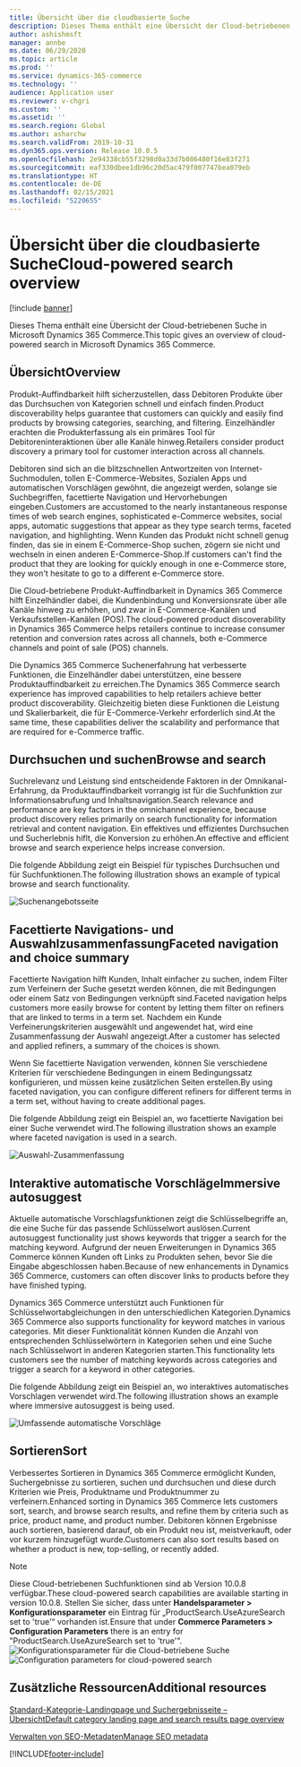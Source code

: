 ```yaml
---
title: Übersicht über die cloudbasierte Suche
description: Dieses Thema enthält eine Übersicht der Cloud-betriebenen Suche in Microsoft Dynamics 365 Commerce.
author: ashishmsft
manager: annbe
ms.date: 06/29/2020
ms.topic: article
ms.prod: ''
ms.service: dynamics-365-commerce
ms.technology: ''
audience: Application user
ms.reviewer: v-chgri
ms.custom: ''
ms.assetid: ''
ms.search.region: Global
ms.author: asharchw
ms.search.validFrom: 2019-10-31
ms.dyn365.ops.version: Release 10.0.5
ms.openlocfilehash: 2e94338cb55f3298d0a33d7b086480f16e83f271
ms.sourcegitcommit: eaf330dbee1db96c20d5ac479f007747bea079eb
ms.translationtype: HT
ms.contentlocale: de-DE
ms.lasthandoff: 02/15/2021
ms.locfileid: "5220655"
---
```

# <a name="cloud-powered-search-overview"></a><span data-ttu-id="32c34-103">Übersicht über die cloudbasierte Suche</span><span class="sxs-lookup"><span data-stu-id="32c34-103">Cloud-powered search overview</span></span>


[!include [banner](includes/banner.md)]

<span data-ttu-id="32c34-104">Dieses Thema enthält eine Übersicht der Cloud-betriebenen Suche in Microsoft Dynamics 365 Commerce.</span><span class="sxs-lookup"><span data-stu-id="32c34-104">This topic gives an overview of cloud-powered search in Microsoft Dynamics 365 Commerce.</span></span>

## <a name="overview"></a><span data-ttu-id="32c34-105">Übersicht</span><span class="sxs-lookup"><span data-stu-id="32c34-105">Overview</span></span>

<span data-ttu-id="32c34-106">Produkt-Auffindbarkeit hilft sicherzustellen, dass Debitoren Produkte über das Durchsuchen von Kategorien schnell und einfach finden.</span><span class="sxs-lookup"><span data-stu-id="32c34-106">Product discoverability helps guarantee that customers can quickly and easily find products by browsing categories, searching, and filtering.</span></span> <span data-ttu-id="32c34-107">Einzelhändler erachten die Produkterfassung als ein primäres Tool für Debitoreninteraktionen über alle Kanäle hinweg.</span><span class="sxs-lookup"><span data-stu-id="32c34-107">Retailers consider product discovery a primary tool for customer interaction across all channels.</span></span>

<span data-ttu-id="32c34-108">Debitoren sind sich an die blitzschnellen Antwortzeiten von Internet-Suchmodulen, tollen E-Commerce-Websites, Sozialen Apps und automatischen Vorschlägen gewöhnt, die angezeigt werden, solange sie Suchbegriffen, facettierte Navigation und Hervorhebungen eingeben.</span><span class="sxs-lookup"><span data-stu-id="32c34-108">Customers are accustomed to the nearly instantaneous response times of web search engines, sophisticated e-Commerce websites, social apps, automatic suggestions that appear as they type search terms, faceted navigation, and highlighting.</span></span> <span data-ttu-id="32c34-109">Wenn Kunden das Produkt nicht schnell genug finden, das sie in einem E-Commerce-Shop suchen, zögern sie nicht und wechseln in einen anderen E-Commerce-Shop.</span><span class="sxs-lookup"><span data-stu-id="32c34-109">If customers can't find the product that they are looking for quickly enough in one e-Commerce store, they won't hesitate to go to a different e-Commerce store.</span></span>

<span data-ttu-id="32c34-110">Die Cloud-betriebene Produkt-Auffindbarkeit in Dynamics 365 Commerce hilft Einzelhändler dabei, die Kundenbindung und Konversionsrate über alle Kanäle hinweg zu erhöhen, und zwar in E-Commerce-Kanälen und Verkaufsstellen-Kanälen (POS).</span><span class="sxs-lookup"><span data-stu-id="32c34-110">The cloud-powered product discoverability in Dynamics 365 Commerce helps retailers continue to increase consumer retention and conversion rates across all channels, both e-Commerce channels and point of sale (POS) channels.</span></span>

<span data-ttu-id="32c34-111">Die Dynamics 365 Commerce Suchenerfahrung hat verbesserte Funktionen, die Einzelhändler dabei unterstützen, eine bessere Produktauffindbarkeit zu erreichen.</span><span class="sxs-lookup"><span data-stu-id="32c34-111">The Dynamics 365 Commerce search experience has improved capabilities to help retailers achieve better product discoverability.</span></span> <span data-ttu-id="32c34-112">Gleichzeitig bieten diese Funktionen die Leistung und Skalierbarkeit, die für E-Commerce-Verkehr erforderlich sind.</span><span class="sxs-lookup"><span data-stu-id="32c34-112">At the same time, these capabilities deliver the scalability and performance that are required for e-Commerce traffic.</span></span>

## <a name="browse-and-search"></a><span data-ttu-id="32c34-113">Durchsuchen und suchen</span><span class="sxs-lookup"><span data-stu-id="32c34-113">Browse and search</span></span>

<span data-ttu-id="32c34-114">Suchrelevanz und Leistung sind entscheidende Faktoren in der Omnikanal-Erfahrung, da Produktauffindbarkeit vorrangig ist für die Suchfunktion zur Informationsabrufung und Inhaltsnavigation.</span><span class="sxs-lookup"><span data-stu-id="32c34-114">Search relevance and performance are key factors in the omnichannel experience, because product discovery relies primarily on search functionality for information retrieval and content navigation.</span></span> <span data-ttu-id="32c34-115">Ein effektives und effizientes Durchsuchen und Sucherlebnis hiflt, die Konversion zu erhöhen.</span><span class="sxs-lookup"><span data-stu-id="32c34-115">An effective and efficient browse and search experience helps increase conversion.</span></span>

<span data-ttu-id="32c34-116">Die folgende Abbildung zeigt ein Beispiel für typisches Durchsuchen und für Suchfunktionen.</span><span class="sxs-lookup"><span data-stu-id="32c34-116">The following illustration shows an example of typical browse and search functionality.</span></span>

![Suchenangebotsseite](./media/SearchLanding.png)

## <a name="faceted-navigation-and-choice-summary"></a><span data-ttu-id="32c34-118">Facettierte Navigations- und Auswahlzusammenfassung</span><span class="sxs-lookup"><span data-stu-id="32c34-118">Faceted navigation and choice summary</span></span> 

<span data-ttu-id="32c34-119">Facettierte Navigation hilft Kunden, Inhalt einfacher zu suchen, indem Filter zum Verfeinern der Suche gesetzt werden können, die mit Bedingungen oder einem Satz von Bedingungen verknüpft sind.</span><span class="sxs-lookup"><span data-stu-id="32c34-119">Faceted navigation helps customers more easily browse for content by letting them filter on refiners that are linked to terms in a term set.</span></span> <span data-ttu-id="32c34-120">Nachdem ein Kunde Verfeinerungskriterien ausgewählt und angewendet hat, wird eine Zusammenfassung der Auswahl angezeigt.</span><span class="sxs-lookup"><span data-stu-id="32c34-120">After a customer has selected and applied refiners, a summary of the choices is shown.</span></span> 

<span data-ttu-id="32c34-121">Wenn Sie facettierte Navigation verwenden, können Sie verschiedene Kriterien für verschiedene Bedingungen in einem Bedingungssatz konfigurieren, und müssen keine zusätzlichen Seiten erstellen.</span><span class="sxs-lookup"><span data-stu-id="32c34-121">By using faceted navigation, you can configure different refiners for different terms in a term set, without having to create additional pages.</span></span> 

<span data-ttu-id="32c34-122">Die folgende Abbildung zeigt ein Beispiel an, wo facettierte Navigation bei einer Suche verwendet wird.</span><span class="sxs-lookup"><span data-stu-id="32c34-122">The following illustration shows an example where faceted navigation is used in a search.</span></span>

![Auswahl-Zusammenfassung](./media/ChoiceSummary.png)

## <a name="immersive-autosuggest"></a><span data-ttu-id="32c34-124">Interaktive automatische Vorschläge</span><span class="sxs-lookup"><span data-stu-id="32c34-124">Immersive autosuggest</span></span>

<span data-ttu-id="32c34-125">Aktuelle automatische Vorschlagsfunktionen zeigt die Schlüsselbegriffe an, die eine Suche für das passende Schlüsselwort auslösen.</span><span class="sxs-lookup"><span data-stu-id="32c34-125">Current autosuggest functionality just shows keywords that trigger a search for the matching keyword.</span></span> <span data-ttu-id="32c34-126">Aufgrund der neuen Erweiterungen in Dynamics 365 Commerce können Kunden oft Links zu Produkten sehen, bevor Sie die Eingabe abgeschlossen haben.</span><span class="sxs-lookup"><span data-stu-id="32c34-126">Because of new enhancements in Dynamics 365 Commerce, customers can often discover links to products before they have finished typing.</span></span>

<span data-ttu-id="32c34-127">Dynamics 365 Commerce unterstützt auch Funktionen für Schlüsselwortabgleichungen in den unterschiedlichen Kategorien.</span><span class="sxs-lookup"><span data-stu-id="32c34-127">Dynamics 365 Commerce also supports functionality for keyword matches in various categories.</span></span> <span data-ttu-id="32c34-128">Mit dieser Funktionalität können Kunden die Anzahl von entsprechenden Schlüsselwörtern in Kategorien sehen und eine Suche nach Schlüsselwort in anderen Kategorien starten.</span><span class="sxs-lookup"><span data-stu-id="32c34-128">This functionality lets customers see the number of matching keywords across categories and trigger a search for a keyword in other categories.</span></span>

<span data-ttu-id="32c34-129">Die folgende Abbildung zeigt ein Beispiel an, wo interaktives automatisches Vorschlagen verwendet wird.</span><span class="sxs-lookup"><span data-stu-id="32c34-129">The following illustration shows an example where immersive autosuggest is being used.</span></span>

![Umfassende automatische Vorschläge](./media/ImmersiveAutoSuggestUX.png)

## <a name="sort"></a><span data-ttu-id="32c34-131">Sortieren</span><span class="sxs-lookup"><span data-stu-id="32c34-131">Sort</span></span>

<span data-ttu-id="32c34-132">Verbessertes Sortieren in Dynamics 365 Commerce ermöglicht Kunden, Suchergebnisse zu sortieren, suchen und durchsuchen und diese durch Kriterien wie Preis, Produktname und Produktnummer zu verfeinern.</span><span class="sxs-lookup"><span data-stu-id="32c34-132">Enhanced sorting in Dynamics 365 Commerce lets customers sort, search, and browse search results, and refine them by criteria such as price, product name, and product number.</span></span> <span data-ttu-id="32c34-133">Debitoren können Ergebnisse auch sortieren, basierend darauf, ob ein Produkt neu ist, meistverkauft, oder vor kurzem hinzugefügt wurde.</span><span class="sxs-lookup"><span data-stu-id="32c34-133">Customers can also sort results based on whether a product is new, top-selling, or recently added.</span></span>

>[!NOTE]
><span data-ttu-id="32c34-134">Diese Cloud-betriebenen Suchfunktionen sind ab Version 10.0.8 verfügbar.</span><span class="sxs-lookup"><span data-stu-id="32c34-134">These cloud-powered search capabilities are available starting in version 10.0.8.</span></span> <span data-ttu-id="32c34-135">Stellen Sie sicher, dass unter **Handelsparameter > Konfigurationsparameter** ein Eintrag für „ProductSearch.UseAzureSearch set to 'true'“ vorhanden ist.</span><span class="sxs-lookup"><span data-stu-id="32c34-135">Ensure that under **Commerce Parameters > Configuration Parameters** there is an entry for "ProductSearch.UseAzureSearch set to 'true'".</span></span> 
<span data-ttu-id="32c34-136">![Konfigurationsparameter für die Cloud-betriebene Suche](./media/CloudPoweredSearchConfigurationParameters.png)</span><span class="sxs-lookup"><span data-stu-id="32c34-136">![Configuration parameters for cloud-powered search](./media/CloudPoweredSearchConfigurationParameters.png)</span></span>

## <a name="additional-resources"></a><span data-ttu-id="32c34-137">Zusätzliche Ressourcen</span><span class="sxs-lookup"><span data-stu-id="32c34-137">Additional resources</span></span>

[<span data-ttu-id="32c34-138">Standard-Kategorie-Landingpage und Suchergebnisseite – Übersicht</span><span class="sxs-lookup"><span data-stu-id="32c34-138">Default category landing page and search results page overview</span></span>](category-search-page-overview.md)

[<span data-ttu-id="32c34-139">Verwalten von SEO-Metadaten</span><span class="sxs-lookup"><span data-stu-id="32c34-139">Manage SEO metadata</span></span>](manage-seo-metadata.md)


[!INCLUDE[footer-include](../includes/footer-banner.md)]